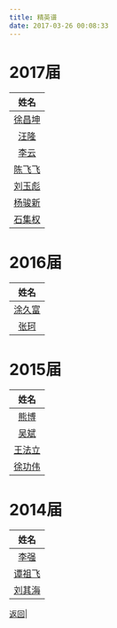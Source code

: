 ```yaml
---
title: 精英谱
date: 2017-03-26 00:08:33
---
```

# 2017届
|姓名|
|:---:|
|[徐昌坤](./徐昌坤/)|
|[汪隆](./汪隆/)|
|[李云](./李云/)|
|[陈飞飞](./陈飞飞/)|
|[刘玉彪](./刘玉彪/)|
|[杨骏新](./杨骏新/)|
|[石集权](./石集权/)|

# 2016届
|姓名|
|:---:|
|[涂久富](./涂久富/)|
|[张珂](./张珂/)|

# 2015届
|姓名|
|:---:|
|[熊博](./熊博/)|
|[吴斌](./吴斌/)|
|[王法立](./王法立/)|
|[徐功伟](./徐功伟/)|

# 2014届
|姓名|
|:---:|
|[李强](./李强/)|
|[谭祖飞](./谭祖飞/)|
|[刘其海](./刘其海/)|

[返回](../)|